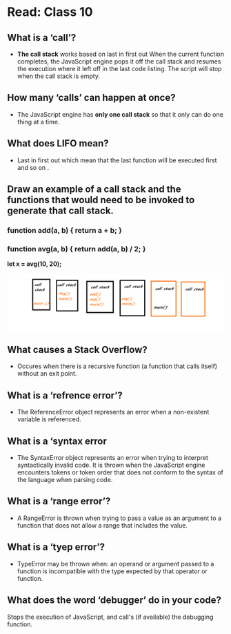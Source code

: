 # Read: Class 10



## What is a ‘call’?

- **The call stack** works based on last in first out When the current function completes, the JavaScript engine pops it off the call stack and resumes the execution where it left off in the last code listing. The script will stop when the call stack is empty.


## How many ‘calls’ can happen at once?

- The JavaScript engine has **only one call stack** so that it only can do one thing at a time.



## What does LIFO mean?


- Last in first out which mean that the last function will be executed first and so on .




## Draw an example of a call stack and the functions that would need to be invoked to generate that call stack.


### function add(a, b) { return a + b; }

### function avg(a, b) { return add(a, b) / 2; }

**let x = avg(10, 20);**



![](snnn.png)



## What causes a Stack Overflow?


- Occures when there is a recursive function (a function that calls itself) without an exit point.


## What is a ‘refrence error’?


- The ReferenceError object represents an error when a non-existent variable is referenced.



## What is a ‘syntax error

- The SyntaxError object represents an error when trying to interpret syntactically invalid code. It is thrown when the JavaScript engine encounters tokens or token order that does not conform to the syntax of the language when parsing code.



## What is a ‘range error’?

- A RangeError is thrown when trying to pass a value as an argument to a function that does not allow a range that includes the value.



## What is a ‘tyep error’?

- TypeError may be thrown when: an operand or argument passed to a function is incompatible with the type expected by that operator or function.



## What does the word ‘debugger’ do in your code?

Stops the execution of JavaScript, and call's (if available) the debugging function.



